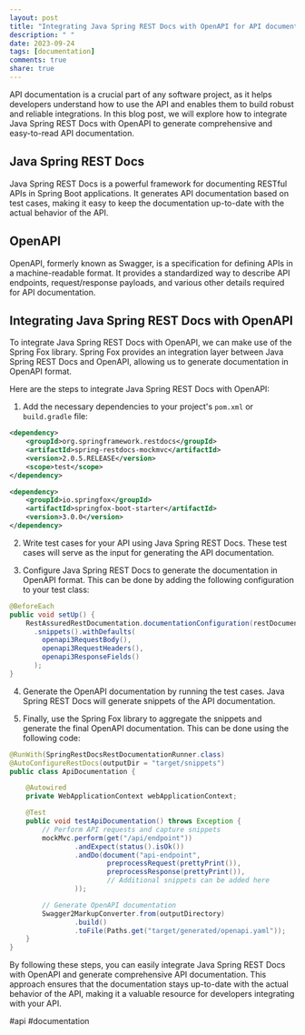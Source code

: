 ```yaml
---
layout: post
title: "Integrating Java Spring REST Docs with OpenAPI for API documentation"
description: " "
date: 2023-09-24
tags: [documentation]
comments: true
share: true
---
```


API documentation is a crucial part of any software project, as it helps developers understand how to use the API and enables them to build robust and reliable integrations. In this blog post, we will explore how to integrate Java Spring REST Docs with OpenAPI to generate comprehensive and easy-to-read API documentation.

## Java Spring REST Docs

Java Spring REST Docs is a powerful framework for documenting RESTful APIs in Spring Boot applications. It generates API documentation based on test cases, making it easy to keep the documentation up-to-date with the actual behavior of the API.

## OpenAPI

OpenAPI, formerly known as Swagger, is a specification for defining APIs in a machine-readable format. It provides a standardized way to describe API endpoints, request/response payloads, and various other details required for API documentation.

## Integrating Java Spring REST Docs with OpenAPI

To integrate Java Spring REST Docs with OpenAPI, we can make use of the Spring Fox library. Spring Fox provides an integration layer between Java Spring REST Docs and OpenAPI, allowing us to generate documentation in OpenAPI format.

Here are the steps to integrate Java Spring REST Docs with OpenAPI:

1. Add the necessary dependencies to your project's `pom.xml` or `build.gradle` file:

```xml
<dependency>
    <groupId>org.springframework.restdocs</groupId>
    <artifactId>spring-restdocs-mockmvc</artifactId>
    <version>2.0.5.RELEASE</version>
    <scope>test</scope>
</dependency>

<dependency>
    <groupId>io.springfox</groupId>
    <artifactId>springfox-boot-starter</artifactId>
    <version>3.0.0</version>
</dependency>
```

2. Write test cases for your API using Java Spring REST Docs. These test cases will serve as the input for generating the API documentation.

3. Configure Java Spring REST Docs to generate the documentation in OpenAPI format. This can be done by adding the following configuration to your test class:

```java
@BeforeEach
public void setUp() {
    RestAssuredRestDocumentation.documentationConfiguration(restDocumentation)
      .snippets().withDefaults(
        openapi3RequestBody(),
        openapi3RequestHeaders(),
        openapi3ResponseFields()
      );
}
```

4. Generate the OpenAPI documentation by running the test cases. Java Spring REST Docs will generate snippets of the API documentation.

5. Finally, use the Spring Fox library to aggregate the snippets and generate the final OpenAPI documentation. This can be done using the following code:

```java
@RunWith(SpringRestDocsRestDocumentationRunner.class)
@AutoConfigureRestDocs(outputDir = "target/snippets")
public class ApiDocumentation {

    @Autowired
    private WebApplicationContext webApplicationContext;

    @Test
    public void testApiDocumentation() throws Exception {
        // Perform API requests and capture snippets
        mockMvc.perform(get("/api/endpoint"))
                .andExpect(status().isOk())
                .andDo(document("api-endpoint",
                        preprocessRequest(prettyPrint()),
                        preprocessResponse(prettyPrint()),
                        // Additional snippets can be added here
                ));

        // Generate OpenAPI documentation
        Swagger2MarkupConverter.from(outputDirectory)
                .build()
                .toFile(Paths.get("target/generated/openapi.yaml"));
    }
}
```

By following these steps, you can easily integrate Java Spring REST Docs with OpenAPI and generate comprehensive API documentation. This approach ensures that the documentation stays up-to-date with the actual behavior of the API, making it a valuable resource for developers integrating with your API.

#api #documentation